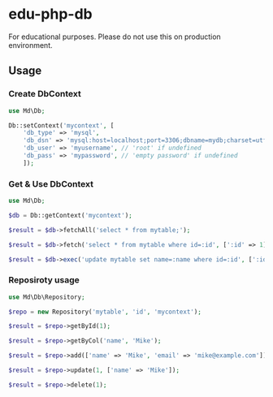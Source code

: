 # edu-php-db

For educational purposes. Please do not use this on production environment.


## Usage

### Create DbContext

```php
use Md\Db;

Db::setContext('mycontext', [
    'db_type' => 'mysql',
    'db_dsn' => 'mysql:host=localhost;port=3306;dbname=mydb;charset=utf8',
    'db_user' => 'myusername', // 'root' if undefined
    'db_pass' => 'mypassword', // 'empty password' if undefined
    ]);
```

### Get & Use DbContext

```php
use Md\Db;

$db = Db::getContext('mycontext');

$result = $db->fetchAll('select * from mytable;');

$result = $db->fetch('select * from mytable where id=:id', [':id' => 1]);

$result = $db->exec('update mytable set name=:name where id=:id', [':id' => 1, ':name' => 'Mike']);
```

### Reposiroty usage

```php
use Md\Db\Repository;

$repo = new Repository('mytable', 'id', 'mycontext');

$result = $repo->getById(1);

$result = $repo->getByCol('name', 'Mike');

$result = $repo->add(['name' => 'Mike', 'email' => 'mike@example.com']);

$result = $repo->update(1, ['name' => 'Mike']);

$result = $repo->delete(1);
```
